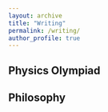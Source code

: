 ```yaml
---
layout: archive
title: "Writing"
permalink: /writing/
author_profile: true
---
```


## Physics Olympiad

## Philosophy
